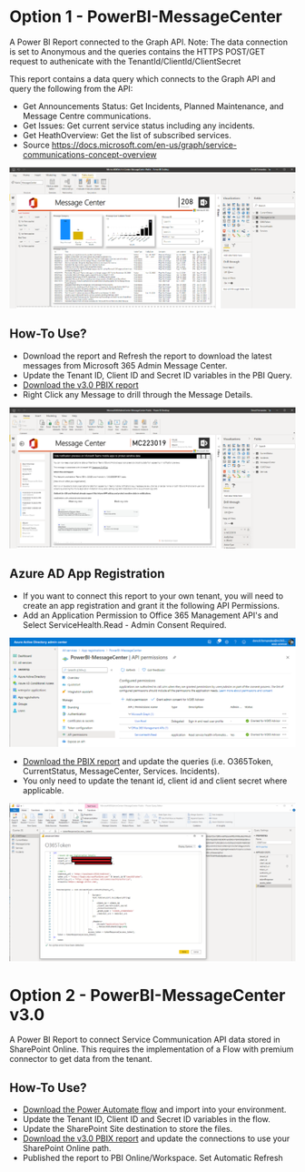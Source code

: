
# Option 1 - PowerBI-MessageCenter

A Power BI Report connected to the Graph API. 
Note: The data connection is set to Anonymous and the queries contains the HTTPS POST/GET request to authenicate with the TenantId/ClientId/ClientSecret 

This report contains a data query which connects to the Graph API and query the following from the API:

* Get Announcements Status: Get Incidents, Planned Maintenance, and Message Centre communications.
* Get Issues: Get current service status including any incidents.
* Get HeathOverview: Get the list of subscribed services.
* Source https://docs.microsoft.com/en-us/graph/service-communications-concept-overview
<img src="https://github.com/M365-DenzilFernandes/M365-MessageCenter-PowerBI/blob/main/PBI-MessageCenter-1.png"  style="max-width:100%;">

## How-To Use?
* Download the report and Refresh the report to download the latest messages from Microsoft 365 Admin Message Center.
* Update the Tenant ID, Client ID and Secret ID variables in the PBI Query.
* [Download the v3.0 PBIX report](https://github.com/M365-DenzilFernandes/PowerBI-MessageCenter/raw/main/Microsoft365AdminCenter-MessageCenter-Public-v3.0-Direct.pbix) 
* Right Click any Message to drill through the Message Details.
<img src="https://github.com/M365-DenzilFernandes/M365-MessageCenter-PowerBI/blob/main/PBI-MessageCenter-2.png"  style="max-width:100%;">


## Azure AD App Registration
* If you want to connect this report to your own tenant, you will need to create an app registration and grant it the following API Permissions.
* Add an Application Permission to Office 365 Management API's and Select ServiceHealth.Read - Admin Consent Required.
<img src="https://github.com/M365-DenzilFernandes/M365-MessageCenter-PowerBI/blob/main/PBI-MessageCenter-4.png"  style="max-width:100%;">

* [Download the PBIX report](https://github.com/M365-DenzilFernandes/PowerBI-MessageCenter/raw/main/Microsoft365AdminCenter-MessageCenter-Public.pbix) and update the queries (i.e. O365Token, CurrentStatus, MessageCenter, Services. Incidents).
* You only need to update the tenant id, client id and client secret where applicable.
<img src="https://github.com/M365-DenzilFernandes/M365-MessageCenter-PowerBI/blob/main/PBI-MessageCenter-3.png"  style="max-width:100%;">

# Option 2 - PowerBI-MessageCenter v3.0 
A Power BI Report to connect Service Communication API data stored in SharePoint Online. This requires the implementation of a Flow with premium connector to get data from the tenant.

## How-To Use?
* [Download the Power Automate flow](https://github.com/M365-DenzilFernandes/PowerBI-MessageCenter/raw/main/PBI-ServiceCommunicationstoTextFile%5BExport%5D-v3.0.zip) and import into your environment. 
* Update the Tenant ID, Client ID and Secret ID variables in the flow.
* Update the SharePoint Site destination to store the files.
* [Download the v3.0 PBIX report](https://github.com/M365-DenzilFernandes/PowerBI-MessageCenter/raw/main/Microsoft365AdminCenter-MessageCenter-Public-v3.0.pbix) and update the connections to use your SharePoint Online path. 
* Published the report to PBI Online/Workspace. Set Automatic Refresh

